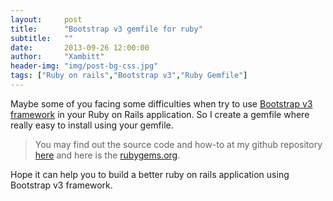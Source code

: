 ```yaml
---
layout:     post
title:      "Bootstrap v3 gemfile for ruby"
subtitle:   ""
date:       2013-09-26 12:00:00
author:     "Xambitt"
header-img: "img/post-bg-css.jpg"
tags: ["Ruby on rails","Bootstrap v3","Ruby Gemfile"]
---
```


Maybe some of you facing some difficulties when try to use [Bootstrap v3 framework][TB] in your Ruby on Rails application. So I create a gemfile where really easy to install using your gemfile.

> You may find out the source code and how-to at my github repository [here][BV3] and here is the [rubygems.org][RG].

Hope it can help you to build a better ruby on rails application using Bootstrap v3 framework.


[TB]: http://getbootstrap.com/ "Bootstrap v3 framework"
[BV3]: https://github.com/AmirolAhmad/bootstrap_v3 "Bootstrap v3 Gemfile"
[RG]: https://rubygems.org/gems/bootstrap_v3 "rubygems.org"